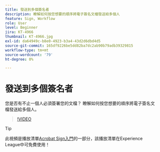 ```yaml
---
title: 發送到多個簽名者
description: 瞭解如何按您想要的順序將電子簽名文檔發送給多個人
feature: Sign, Workflow
role: User
level: Beginner
jira: KT-4966
thumbnail: KT-4966.jpg
exl-id: da64949c-b8e0-4923-b3a4-43d2d6dbd4d5
source-git-commit: 165df9226be5dd82ba7dc2ab90b79adb39329815
workflow-type: tm+mt
source-wordcount: '79'
ht-degree: 0%

---
```


# 發送到多個簽名者

您是否有不止一個人必須簽署您的文檔？ 瞭解如何按您想要的順序將電子簽名文檔發送給多個人。

>[!VIDEO](https://video.tv.adobe.com/v/341296?quality=12&learn=on&hidetitle=true)

>[!TIP]
>
>此視頻是播放清單[Acrobat Sign入門](https://experienceleague.adobe.com/zh-hant/playlists/acrobat-sign-get-started-business-users)的一部分，該播放清單在Experience League中可免費使用！
